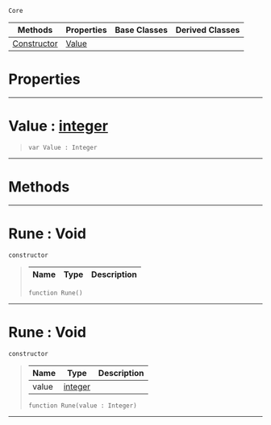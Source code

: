  `Core`

|Methods|Properties|Base Classes|Derived Classes|
|---|---|---|---|
|[Constructor](rune.md#rune-void)|[Value](rune.md#value-zilch-engine-docume)| | |


 #  Properties


---  
 #  Value : [integer](integer.md)

> 
> ```TS:Nada
> var Value : Integer


---  
 #  Methods


---  
 #  Rune : Void

 `constructor`

> 
> |Name|Type|Description|
> |---|---|---|
> ```TS:Nada
> function Rune()
> ``` 


---  
 #  Rune : Void

 `constructor`

> 
> |Name|Type|Description|
> |---|---|---|
> |value|[integer](integer.md)| |
> ```TS:Nada
> function Rune(value : Integer)
> ``` 


---  
 

 